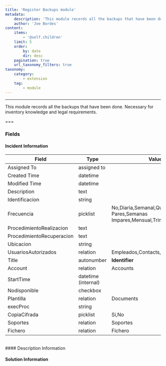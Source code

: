 ```yaml
---
title: 'Register Backups module'
metadata:
    description: 'This module records all the backups that have been done. Necessary for inventory knowledge and legal requirements.'
    author: 'Joe Bordes'
content:
    items:
        - '@self.children'
    limit: 5
    order:
        by: date
        dir: desc
    pagination: true
    url_taxonomy_filters: true
taxonomy:
    category:
        - extension
    tag:
        - module
---
```

---
This module records all the backups that have been done. Necessary for inventory knowledge and legal requirements.

===

### Fields

#### Incident Information

<table class="table table-striped">
<thead>
<tr class="header">
<th>Field</th>
<th>Type</th>
<th>Values</th>
</tr>
</thead>
<tbody>
<tr>
<td>Assigned To</td>
<td>assigned to</td>
<td></td>
</tr>
<tr>
<td>Created Time</td>
<td>datetime</td>
<td></td>
</tr>
<tr>
<td>Modified Time</td>
<td>datetime</td>
<td></td>
</tr>
<tr>
<td>Description</td>
<td>text</td>
<td></td>
</tr>
<tr>
<td>Identificacion</td>
<td>string</td>
<td></td>
</tr>
<tr>
<td>Frecuencia</td>
<td>picklist</td>
<td>No,Diaria,Semanal,Quincenal,Semanas Pares,Semanas Impares,Mensual,Trimestral,Anual</td>
</tr>
<tr>
<td>ProcedimientoRealizacion</td>
<td>text</td>
<td></td>
</tr>
<tr>
<td>ProcedimientoRecuperacion</td>
<td>text</td>
<td></td>
</tr>
<tr>
<td>Ubicacion</td>
<td>string</td>
<td></td>
</tr>
<tr>
<td>UsuariosAutorizados</td>
<td>relation</td>
<td>Empleados,Contacts,Vendors</td>
</tr>
<tr>
<td>Title</td>
<td>autonumber</td>
<td><strong>Identifier</strong></td>
</tr>
<tr>
<td>Account</td>
<td>relation</td>
<td>Accounts</td>
</tr>
<tr>
<td>StartTime</td>
<td>datetime (internal)</td>
<td></td>
</tr>
<tr>
<td>Nodisponible</td>
<td>checkbox</td>
<td></td>
</tr>
<tr>
<td>Plantilla</td>
<td>relation</td>
<td>Documents</td>
</tr>
<tr>
<td>execProc</td>
<td>string</td>
<td></td>
</tr>
<tr>
<td>CopiaCifrada</td>
<td>picklist</td>
<td>Si,No</td>
</tr>
<tr>
<td>Soportes</td>
<td>relation</td>
<td>Soportes</td>
</tr>
<tr>
<td>Fichero</td>
<td>relation</td>
<td>Fichero</td>
</tr>
</tbody>
</table>
<br>
#### Description Information

#### Solution Information
